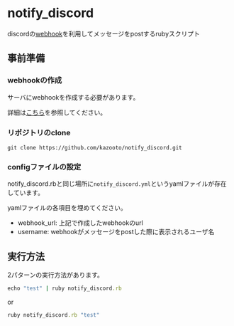 # notify_discord

discordの[webhook](https://support.discord.com/hc/ja/articles/228383668-%E3%82%BF%E3%82%A4%E3%83%88%E3%83%AB-Webhooks%E3%81%B8%E3%81%AE%E5%BA%8F%E7%AB%A0)を利用してメッセージをpostするrubyスクリプト

## 事前準備

### webhookの作成
サーバにwebhookを作成する必要があります。

詳細は[こちら](https://support.discord.com/hc/ja/articles/228383668-%E3%82%BF%E3%82%A4%E3%83%88%E3%83%AB-Webhooks%E3%81%B8%E3%81%AE%E5%BA%8F%E7%AB%A0)を参照してください。

### リポジトリのclone
```git
git clone https://github.com/kazooto/notify_discord.git
```

### configファイルの設定

notify_discord.rbと同じ場所に`notify_discord.yml`というyamlファイルが存在しています。

yamlファイルの各項目を埋めてください。
- webhook_url: 上記で作成したwebhookのurl
- username: webhookがメッセージをpostした際に表示されるユーザ名

## 実行方法
2パターンの実行方法があります。

```ruby
echo "test" | ruby notify_discord.rb
```

or

```ruby
ruby notify_discord.rb "test"
```